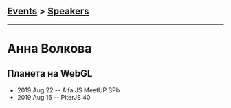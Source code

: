## [Events](../README.md) > [Speakers](../speakers.md)
---

# Анна Волкова

## Планета на WebGL
- 2019 Aug 22 -- Alfa JS MeetUP SPb    
- 2019 Aug 16 -- PiterJS 40    
